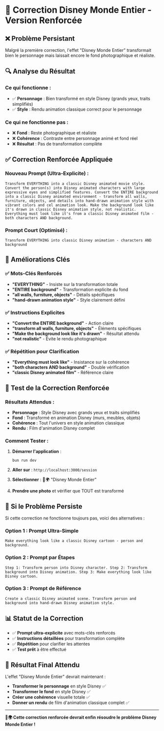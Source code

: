 # 🔧 Correction Disney Monde Entier - Version Renforcée

## ❌ **Problème Persistant**

Malgré la première correction, l'effet "Disney Monde Entier" transformait bien le personnage mais laissait encore le fond photographique et réaliste.

## 🔍 **Analyse du Résultat**

### **Ce qui fonctionne :**
- ✅ **Personnage** : Bien transformé en style Disney (grands yeux, traits simplifiés)
- ✅ **Style** : Rendu animation classique correct pour le personnage

### **Ce qui ne fonctionne pas :**
- ❌ **Fond** : Reste photographique et réaliste
- ❌ **Cohérence** : Contraste entre personnage animé et fond réel
- ❌ **Résultat** : Pas de transformation complète

## ✅ **Correction Renforcée Appliquée**

### **Nouveau Prompt (Ultra-Explicite) :**
```
Transform EVERYTHING into a classic Disney animated movie style. Convert the person(s) into Disney animated characters with large expressive eyes and simplified features. Convert the ENTIRE background into a classic Disney animated environment - transform all walls, furniture, objects, and details into hand-drawn animation style with vibrant colors and cel animation look. Make the background look like it's drawn in classic Disney animation style, not realistic. Everything must look like it's from a classic Disney animated film - both characters AND background.
```

### **Prompt Court (Optimisé) :**
```
Transform EVERYTHING into classic Disney animation - characters AND background
```

## 🎯 **Améliorations Clés**

### **✅ Mots-Clés Renforcés**
- **"EVERYTHING"** - Insiste sur la transformation totale
- **"ENTIRE background"** - Transformation explicite du fond
- **"all walls, furniture, objects"** - Détails spécifiques
- **"hand-drawn animation style"** - Style clairement défini

### **✅ Instructions Explicites**
- **"Convert the ENTIRE background"** - Action claire
- **"transform all walls, furniture, objects"** - Éléments spécifiques
- **"Make the background look like it's drawn"** - Résultat attendu
- **"not realistic"** - Évite le rendu photographique

### **✅ Répétition pour Clarification**
- **"Everything must look like"** - Insistance sur la cohérence
- **"both characters AND background"** - Double vérification
- **"classic Disney animated film"** - Référence claire

## 🚀 **Test de la Correction Renforcée**

### **Résultats Attendus :**
- **Personnage** : Style Disney avec grands yeux et traits simplifiés
- **Fond** : Transformé en animation Disney (murs, meubles, objets)
- **Cohérence** : Tout l'univers en style animation classique
- **Rendu** : Film d'animation Disney complet

### **Comment Tester :**
1. **Démarrer l'application** :
   ```bash
   bun run dev
   ```

2. **Aller sur** : `http://localhost:3000/session`

3. **Sélectionner** : 🏰🌍 "Disney Monde Entier"

4. **Prendre une photo** et vérifier que TOUT est transformé

## 🔧 **Si le Problème Persiste**

Si cette correction ne fonctionne toujours pas, voici des alternatives :

### **Option 1 : Prompt Ultra-Simple**
```
Make everything look like a classic Disney cartoon - person and background.
```

### **Option 2 : Prompt par Étapes**
```
Step 1: Transform person into Disney character. Step 2: Transform background into Disney animation. Step 3: Make everything look like Disney cartoon.
```

### **Option 3 : Prompt de Référence**
```
Create a classic Disney animated scene. Transform person and background into hand-drawn Disney animation style.
```

## 📊 **Statut de la Correction**

- ✅ **Prompt ultra-explicite** avec mots-clés renforcés
- ✅ **Instructions détaillées** pour transformation complète
- ✅ **Répétition** pour clarifier les attentes
- ✅ **Test prêt** à être effectué

## 🎉 **Résultat Final Attendu**

L'effet "Disney Monde Entier" devrait maintenant :
- **Transformer le personnage** en style Disney ✅
- **Transformer le fond** en style Disney ✅
- **Créer une cohérence** visuelle totale ✅
- **Donner un rendu** de film d'animation classique complet ✅

---

**🏰🌍 Cette correction renforcée devrait enfin résoudre le problème Disney Monde Entier !**
